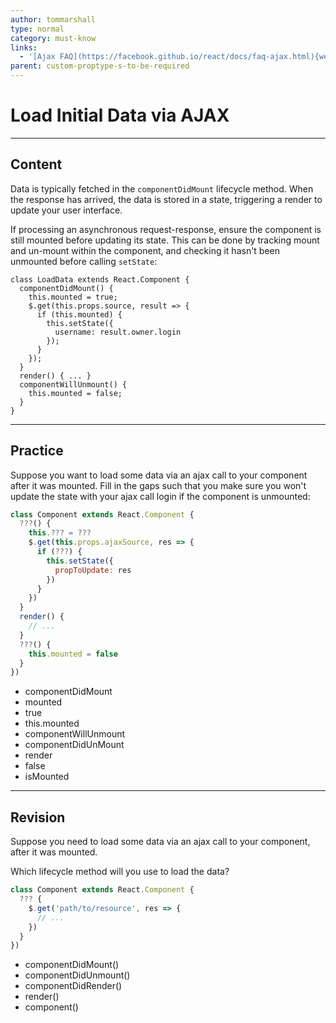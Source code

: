 ```yaml
---
author: tommarshall
type: normal
category: must-know
links:
  - '[Ajax FAQ](https://facebook.github.io/react/docs/faq-ajax.html){website}'
parent: custom-proptype-s-to-be-required
---
```


# Load Initial Data via AJAX


---

## Content

Data is typically fetched in the `componentDidMount` lifecycle method. When the response has arrived, the data is stored in a state, triggering a render to update your user interface.

If processing an asynchronous request-response, ensure the component is still mounted before updating its state. This can be done by tracking mount and un-mount within the component, and checking it hasn't been unmounted before calling `setState`:

```plain-text
class LoadData extends React.Component {
  componentDidMount() {
    this.mounted = true;
    $.get(this.props.source, result => {
      if (this.mounted) {
        this.setState({
          username: result.owner.login
        });
      }
    });
  }
  render() { ... }
  componentWillUnmount() {
    this.mounted = false;
  }
}
```


---

## Practice

Suppose you want to load some data via an ajax call to your component after it was mounted. Fill in the gaps such that you make sure you won't update the state with your ajax call login if the component is unmounted:

```javascript
class Component extends React.Component {
  ???() {
    this.??? = ???
    $.get(this.props.ajaxSource, res => {
      if (???) {
        this.setState({
          propToUpdate: res
        })
      }
    })
  }
  render() {
    // ...
  }
  ???() {
    this.mounted = false
  }
})
```

- componentDidMount
- mounted
- true
- this.mounted
- componentWillUnmount
- componentDidUnMount
- render
- false
- isMounted


---

## Revision

Suppose you need to load some data via an ajax call to your component, after it was mounted.

Which lifecycle method will you use to load the data?

```javascript
class Component extends React.Component {
  ??? {
    $.get('path/to/resource', res => {
      // ...
    })
  }
})
```

- componentDidMount()
- componentDidUnmount()
- componentDidRender()
- render()
- component()
